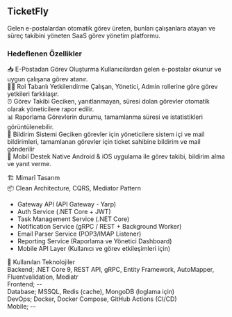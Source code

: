## TicketFly

Gelen e-postalardan otomatik görev üreten, bunları çalışanlara atayan ve süreç takibini yöneten SaaS görev yönetim platformu.

### Hedeflenen Özellikler  
📥 E-Postadan Görev Oluşturma	Kullanıcılardan gelen e-postalar okunur ve uygun çalışana görev atanır.  
👨‍💼 Rol Tabanlı Yetkilendirme	Çalışan, Yönetici, Admin rollerine göre görev yetkileri farklılaşır.  
⏰ Görev Takibi	Geciken, yanıtlanmayan, süresi dolan görevler otomatik olarak yöneticilere rapor edilir.  
📊 Raporlama	Görevlerin durumu, tamamlanma süresi ve istatistikleri görüntülenebilir.  
🔔 Bildirim Sistemi	Geciken görevler için yöneticilere sistem içi ve mail bildirimleri, tamamlanan görevler için ticket sahibine bildirim ve mail gönderilir  
📱 Mobil Destek	Native Android & iOS uygulama ile görev takibi, bildirim alma ve yanıt verme.

🏗️ Mimarî Tasarım  
📦 Clean Architecture, CQRS, Mediator Pattern

- Gateway API (API Gateway - Yarp)
- Auth Service (.NET Core + JWT)
- Task Management Service (.NET Core)
- Notification Service (gRPC / REST + Background Worker)
- Email Parser Service (POP3/IMAP Listener)
- Reporting Service (Raporlama ve Yönetici Dashboard)
- Mobile API Layer (Kullanıcı ve görev etkileşimleri için)

🧱 Kullanılan Teknolojiler   
Backend;  .NET Core 9, REST API, gRPC, Entity Framework, AutoMapper, Fluentvalidation, Mediatr  
Frontend;	--  
Database;	MSSQL, Redis (cache), MongoDB (loglama için)  
DevOps; Docker, Docker Compose, GitHub Actions (CI/CD)  
Mobile;	--